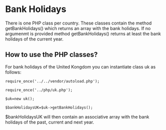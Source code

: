 # Bank Holidays

There is one PHP class per country. These classes contain the method getBankHolidays() which returns an array with the bank holidays.
If no argumenmt is provided method getBankHolidays() returns at least the bank holidays of the current year.

## How to use the PHP classes?

For bank holidays of the United Kongdom you can instantiate class uk as follows:

`require_once('../../vendor/autoload.php');`

`require_once('../php/uk.php');`

`$uk=new uk();`

`$bankHolidaysUK=$uk->getBankHolidays();`

$bankHolidaysUK will then contain an associative array with the bank holidays of the past, current and next year.